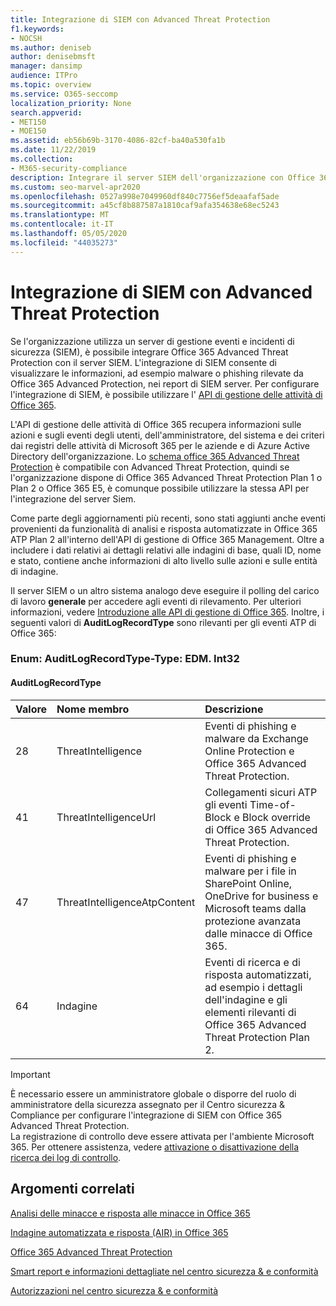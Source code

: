 ```yaml
---
title: Integrazione di SIEM con Advanced Threat Protection
f1.keywords:
- NOCSH
ms.author: deniseb
author: denisebmsft
manager: dansimp
audience: ITPro
ms.topic: overview
ms.service: O365-seccomp
localization_priority: None
search.appverid:
- MET150
- MOE150
ms.assetid: eb56b69b-3170-4086-82cf-ba40a530fa1b
ms.date: 11/22/2019
ms.collection:
- M365-security-compliance
description: Integrare il server SIEM dell'organizzazione con Office 365 Advanced Threat Protection e gli eventi relativi alle minacce correlati nell'API di gestione delle attività di Office 365.
ms.custom: seo-marvel-apr2020
ms.openlocfilehash: 0527a998e7049960df840c7756ef5deaafaf5ade
ms.sourcegitcommit: a45cf8b887587a1810caf9afa354638e68ec5243
ms.translationtype: MT
ms.contentlocale: it-IT
ms.lasthandoff: 05/05/2020
ms.locfileid: "44035273"
---
```

# <a name="siem-integration-with-advanced-threat-protection"></a>Integrazione di SIEM con Advanced Threat Protection

Se l'organizzazione utilizza un server di gestione eventi e incidenti di sicurezza (SIEM), è possibile integrare Office 365 Advanced Threat Protection con il server SIEM. L'integrazione di SIEM consente di visualizzare le informazioni, ad esempio malware o phishing rilevate da Office 365 Advanced Protection, nei report di SIEM server. Per configurare l'integrazione di SIEM, è possibile utilizzare l' [API di gestione delle attività di Office 365](https://docs.microsoft.com/office/office-365-management-api/office-365-management-activity-api-reference). 

L'API di gestione delle attività di Office 365 recupera informazioni sulle azioni e sugli eventi degli utenti, dell'amministratore, del sistema e dei criteri dai registri delle attività di Microsoft 365 per le aziende e di Azure Active Directory dell'organizzazione. Lo [schema office 365 Advanced Threat Protection](https://docs.microsoft.com/office/office-365-management-api/office-365-management-activity-api-schema#office-365-advanced-threat-protection-and-threat-investigation-and-response-schema) è compatibile con Advanced Threat Protection, quindi se l'organizzazione dispone di Office 365 Advanced Threat Protection Plan 1 o Plan 2 o Office 365 E5, è comunque possibile utilizzare la stessa API per l'integrazione del server Siem. 

Come parte degli aggiornamenti più recenti, sono stati aggiunti anche eventi provenienti da funzionalità di analisi e risposta automatizzate in Office 365 ATP Plan 2 all'interno dell'API di gestione di Office 365 Management. Oltre a includere i dati relativi ai dettagli relativi alle indagini di base, quali ID, nome e stato, contiene anche informazioni di alto livello sulle azioni e sulle entità di indagine.   

Il server SIEM o un altro sistema analogo deve eseguire il polling del carico di lavoro **generale** per accedere agli eventi di rilevamento. Per ulteriori informazioni, vedere [Introduzione alle API di gestione di Office 365](https://docs.microsoft.com/office/office-365-management-api/get-started-with-office-365-management-apis). Inoltre, i seguenti valori di **AuditLogRecordType** sono rilevanti per gli eventi ATP di Office 365:

### <a name="enum-auditlogrecordtype---type-edmint32"></a>Enum: AuditLogRecordType-Type: EDM. Int32

#### <a name="auditlogrecordtype"></a>AuditLogRecordType

|Valore|Nome membro|Descrizione|
|:-----|:-----|:-----|
|28|ThreatIntelligence|Eventi di phishing e malware da Exchange Online Protection e Office 365 Advanced Threat Protection.|
|41|ThreatIntelligenceUrl|Collegamenti sicuri ATP gli eventi Time-of-Block e Block override di Office 365 Advanced Threat Protection.|
|47|ThreatIntelligenceAtpContent|Eventi di phishing e malware per i file in SharePoint Online, OneDrive for business e Microsoft teams dalla protezione avanzata dalle minacce di Office 365.|
|64|Indagine|Eventi di ricerca e di risposta automatizzati, ad esempio i dettagli dell'indagine e gli elementi rilevanti di Office 365 Advanced Threat Protection Plan 2.|


> [!IMPORTANT]
> È necessario essere un amministratore globale o disporre del ruolo di amministratore della sicurezza assegnato per il Centro sicurezza & Compliance per configurare l'integrazione di SIEM con Office 365 Advanced Threat Protection.<br/>La registrazione di controllo deve essere attivata per l'ambiente Microsoft 365. Per ottenere assistenza, vedere [attivazione o disattivazione della ricerca dei log di controllo](../../compliance/turn-audit-log-search-on-or-off.md).

## <a name="related-topics"></a>Argomenti correlati

[Analisi delle minacce e risposta alle minacce in Office 365](office-365-ti.md)

[Indagine automatizzata e risposta (AIR) in Office 365](automated-investigation-response-office.md)

[Office 365 Advanced Threat Protection](office-365-atp.md)

[Smart report e informazioni dettagliate nel centro sicurezza &amp; e conformità](reports-and-insights-in-security-and-compliance.md)
  
[Autorizzazioni nel centro sicurezza &amp; e conformità](permissions-in-the-security-and-compliance-center.md)
  
